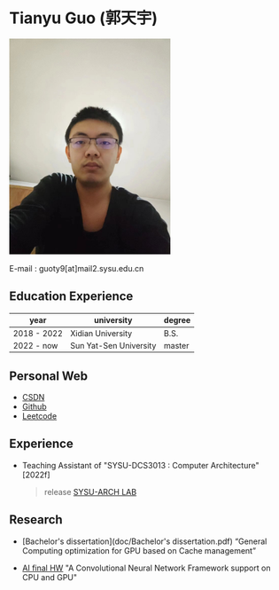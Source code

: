 # Tianyu Guo (郭天宇)

<img title="" src="pic/gty.jpg" alt="" width="291">

E-mail : guoty9[at]mail2.sysu.edu.cn

## Education Experience

| year        | university             | degree        |
| ----------- | ---------------------- | ------------- |
| 2018 - 2022 | Xidian University      | B.S. |
| 2022 - now  | Sun Yat-Sen University | master      |

## Personal Web

- [CSDN](https://blog.csdn.net/gtyinstinct)
- [Github](https://github.com/gty111)
- [Leetcode](https://leetcode.cn/u/gtyinstinctx/)

## Experience

- Teaching Assistant of "SYSU-DCS3013 : Computer Architecture" [2022f]
  
  > release [SYSU-ARCH LAB](https://arcsysu.github.io/SYSU-ARCH)

## Research

- [Bachelor's dissertation](doc/Bachelor's dissertation.pdf) “General Computing optimization for GPU based on Cache management”

- [AI final HW](doc/A%20Convolutional%20Neural%20Network%20Framework%20support%20on%20CPU%20and%20GPU.pdf) "A Convolutional Neural Network Framework
support on CPU and GPU"
